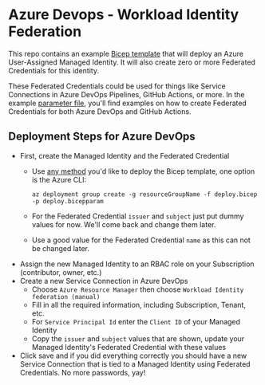 # Azure Devops - Workload Identity Federation
This repo contains an example [Bicep template](deploy.bicep) that will deploy an Azure User-Assigned Managed Identity.  It will also create zero or more Federated Credentials for this identity.

These Federated Credentials could be used for things like Service Connections in Azure DevOps Pipelines, GitHub Actions, or more.  In the example [parameter file](deploy.bicepparam), you'll find examples on how to create Federated Credentials for both Azure DevOps and GitHub Actions.

## Deployment Steps for Azure DevOps
- First, create the Managed Identity and the Federated Credential
  - Use [any method](https://www.nathannellans.com/post/all-about-bicep-deploying-bicep-files) you'd like to deploy the Bicep template, one option is the Azure CLI:

    ```
    az deployment group create -g resourceGroupName -f deploy.bicep -p deploy.bicepparam
    ```
  - For the Federated Credential `issuer` and `subject` just put dummy values for now.  We'll come back and change them later.
  - Use a good value for the Federated Credential `name` as this can not be changed later.
- Assign the new Managed Identity to an RBAC role on your Subscription (contributor, owner, etc.)
- Create a new Service Connection in Azure DevOps
  - Choose `Azure Resource Manager` then choose `Workload Identity federation (manual)`
  - Fill in all the required information, including Subscription, Tenant, etc.
  - For `Service Principal Id` enter the `Client ID` of your Managed Identity
  - Copy the `issuer` and `subject` values that are shown, update your Managed Identity's Federated Credential with these values
- Click save and if you did everything correctly you should have a new Service Connection that is tied to a Managed Identity using Federated Credentials. No more passwords, yay!
